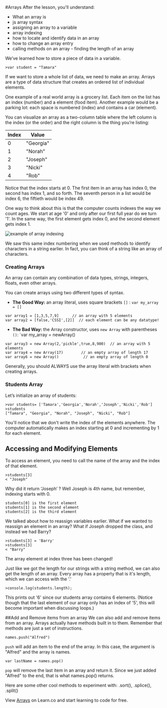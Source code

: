 
#Arrays
After the lesson, you'll understand:
+ What an array is
+ js array syntax
+ assigning an array to a variable
+ array indexing
+ how to locate and identify data in an array
+ how to change an array entry
+ calling methods on an array - finding the length of an array

We’ve learned how to store a piece of data in a variable.

```
>var student = "Tamara"
```

If we want to store a whole list of data, we need to make an array. Arrays are a type of data structure that creates an ordered list of individual elements.

One example of a real world array is a grocery list. Each item on the list has an index (number) and a element (food item). Another example would be a parking lot: each space is numbered (index) and contains a car (element).

You can visualize an array as a two-column table where the left column is the index (or the order) and the right column is the thing you’re listing:

| Index | Value     |
|-------|-----------|
| 0     | "Georgia" |
| 1     | "Norah"   |
| 2     | "Joseph"  |
| 3     | "Nicki"   |
| 4     | "Rob"     |

Notice that the index starts at 0. The first item in an array has index 0, the second has index 1, and so forth. The seventh person in a list would be index 6, the fiftieth would be index 49.

One way to think about this is that the computer counts indexes the way we count ages. We start at age '0' and only after our first full year do we turn '1'. In the same way, the first element gets index 0, and the second element gets index 1.

![example of array indexing](https://newcircle.com/static/bookshelf/ruby_tutorial/array_indexing.png)

We saw this same index numbering when we used methods to identify characters in a string earlier. In fact, you can think of a string like an array of characters.

### Creating Arrays
An array can contain any combination of data types, strings, integers, floats, even other arrays.

You can create arrays using two different types of syntax.
* **The Good Way:** an array literal, uses square brackets `[]` : `var my_array = []`
```
var array1 = [1,3,5,7,9]      // an array with 5 elements
var array2 = [false,'CSSI',[2]]  // each element can be any datatype!
```

* **The Bad Way:** the Array constructor, uses `new Array` with parentheses `()`: `var my_array = newArray()

```
var array3 = new Array(2,'pickle',true,8,900)  // an array with 5 elements
var array4 = new Array(17)        // an empty array of length 17
var array6 = new Array()           // an empty array of length 0
```

Generally,  you should ALWAYS use the array literal with brackets when creating arrays.

### Students Array
Let’s initialize an array of students:
```
>var students= ['Tamara','Georgia','Norah','Joseph','Nicki','Rob']
>students
["Tamara", "Georgia", "Norah", "Joseph", "Nicki", "Rob"]
```

You'll notice that we don't write the index of the elements anywhere. The computer automatically makes an index starting at 0 and incrementing by 1 for each element.

## Accessing and Modifying Elements
To access an element, you need to call the name of the array and the index of that element.
```
>students[3]
< "Joseph"
```
Why did it return ‘Joseph’ ? Well Joseph is 4th name, but remember, indexing starts with 0. 

```
students[0] is the first element
students[1] is the second element
students[2] is the third element
```

We talked about how to reassign variables earlier. What if we wanted to reassign an element in an array? What if Joseph dropped the class, and instead we had Barry?
```
>students[3] = 'Barry'
>students[3]
< "Barry"
```
The array element at index three has been changed!

Just like we got the length for our strings with a string method, we can also get the length of an array. Every array has a property that is it's length, which we can access with the '.'
```
>console.log(students.length);
```
This prints out '6' since our students array contains 6 elements. (Notice though that the last element of our array only has an index of '5', this will become important when discussing loops.)

##Add and Remove items from an array
We can also add and remove items from an array. Arrays actually have methods built in to them. Remember that methods are just a set of instructions.
```
names.push("Alfred")
```
`push` will add an item to the end of the array. In this case, the argument is "Alfred" and the array is names.

```
var lastName = names.pop()
```
`pop` will remove the last item in an array and return it. Since we just added "Alfred" to the end, that is what names.pop() returns.

Here are some other cool methods to experiment with: .sort(), .splice(), .split()

<p data-visibility='hidden'>View <a href='https://learn.co/lessons/cssi-2-javascript-arrays-walkthrough' title='Arrays'>Arrays</a> on Learn.co and start learning to code for free.</p>
